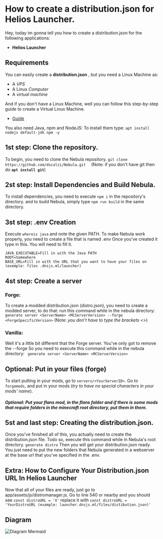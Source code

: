 # How to create a distribution.json for Helios Launcher.

Hey, today im gonna tell you how to create a distribution.json for the following applications:
- **Helios Launcher**

## Requirements

You can easily create a **distribution.json** , but you need a Linux Machine as:

- A *VPS*
- A Linux *Computer*
- A *virtual machine*


And if you don't have a Linux Machine, well you can follow this step-by-step guide to create a Virtual Linux Machine.
- [Guide](https://askubuntu.com/questions/142549/how-to-install-ubuntu-on-virtualbox)

You also need Java, npm and NodeJS:
To install them type:
``apt install nodejs default-jdk npm -y ``

## 1st step: Clone the repository.


To begin, you need to clone the Nebula repository.
``git clone https://github.com/dscalzi/Nebula.git  ``
(Note: if you don't have git then do **``apt install git``**)


## 2st step: Install Dependencies and Build Nebula.
To install dependencies, you need to execute ``npm i``  in the repository's directory.
and to build Nebula, simply type ``npm run build`` in the same directory. 


## 3st step:   .env Creation

Execute ``whereis java`` and note the given PATH.
To make Nebula work properly, you need to create a file that is named .env 
Once you've created it type in this. You will need to fill it.
```
JAVA_EXECUTABLE=Fill in with the Java PATH
ROOT=Somewhere
BASE_URL=Fill in with the URL that you want to have your files on (exemple: files .dnsjs.ml/launcher) 
```

## 4st step: Create a server

### Forge:
To create a modded distribution.json (distro.json), you need to create a modded server, to do that: run this command while in the nebula directory:
`` generate server <ServerName> <MCServerVersion> --forge <ForgeSpecificVersion>``
(Note: *you don't have to type the brackets <>*)
### Vanilla:
Well it's a little bit different that the Forge server. You've only got to remove the --forge
So you need to execute this command while in the nebula directory:
`` generate server <ServerName> <MCServerVersion>``
## Optional: Put in your files (forge)
To start putting in your mods, go to ``servers/<YourServerID>``.
Go to ``forgemods``, and put in  your mods (*try to have no special characters in your mods' name*). 
##### Optional: Put your flans mod, in the flans folder and if there is some mods that require folders in the minecraft root directory, put them in there.

## 5st and last step: Creating the distribution.json.

Once you've finished all of this, you actually need to create the distribution.json file.
Todo so, execute this command while in Nebula's root directory.
`generate distro`
Then you will get your distribution.json ready. You just need to put the new folders that Nebula generated in a webserver at the base url that you've specified in the .env.
## Extra: How to Configure Your Distribution.json URL In Helios Launcher

Now that all of your files are ready, just go to app/assets/js/distromanager.js. Go to line 540 or nearby and you should see `const distroURL = 'X'` replace it with `const distroURL = 'YourDistroURL (example: launcher.dnsjs.ml/files/distibution.json)'`


## Diagram


![Diagram Mermaid](https://i.imgur.com/OmsIoe5.png)
<!--stackedit_data:
eyJoaXN0b3J5IjpbLTEwOTMxMzAwMiw3MzI3NjA1ODNdfQ==
-->
